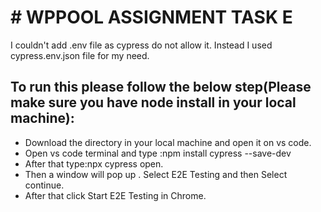 # # WPPOOL ASSIGNMENT TASK E

I couldn't add .env file as cypress do not allow it. Instead I used cypress.env.json file for my need. 

## To run this please follow the below step(Please make sure you have node install in your local machine):

- Download the directory in your local machine and open it on vs code.
- Open vs code terminal and type :npm install cypress --save-dev
- After that type:npx cypress open.
- Then a window will pop up . Select E2E Testing and then Select continue.
- After that click Start E2E Testing in Chrome.
